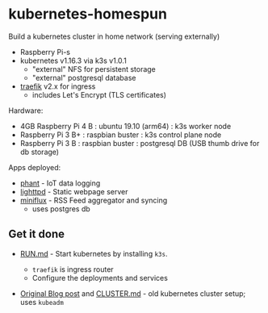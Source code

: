 kubernetes-homespun
===================

Build a kubernetes cluster in home network (serving externally)

-	Raspberry Pi-s
-	kubernetes v1.16.3 via k3s v1.0.1
	-	"external" NFS for persistent storage
	-	"external" postgresql database
-	[traefik](https://github.com/containous/traefik) v2.x for ingress
	-	includes Let's Encrypt (TLS certificates)

Hardware:

-	4GB Raspberry Pi 4 B : ubuntu 19.10 (arm64) : k3s worker node
-	Raspberry Pi 3 B+ : raspbian buster : k3s control plane node
-	Raspberry Pi 3 B : raspbian buster : postgresql DB (USB thumb drive for db storage)

Apps deployed:

-	[phant](https://hub.docker.com/r/dpcrook/phant_server-docker) - IoT data logging
-	[lighttpd](https://hub.docker.com/r/dpcrook/alpine-lighttpd-static) - Static webpage server
-	[miniflux](https://hub.docker.com/r/miniflux/miniflux) - RSS Feed aggregator and syncing
	-	uses postgres db

Get it done
-----------

-	[RUN.md](RUN.md) - Start kubernetes by installing `k3s`.

	-	`traefik` is ingress router
	-	Configure the deployments and services

-	[Original Blog post](https://idcrook.github.io/Kubernetes-Ubuntu-18.04-Bare-Metal-Single-Host/) and [CLUSTER.md](.archive/CLUSTER.md) - old kubernetes cluster setup; uses `kubeadm`
